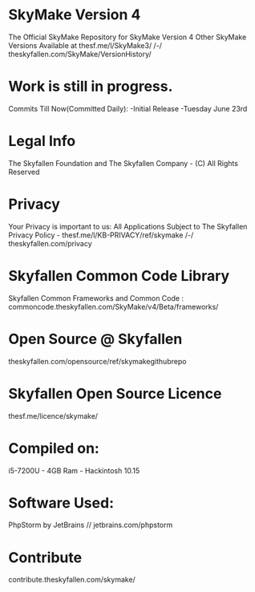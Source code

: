 # SkyMake Version 4
The Official SkyMake Repository for SkyMake Version 4
Other SkyMake Versions Available at thesf.me/l/SkyMake3/ /-/ theskyfallen.com/SkyMake/VersionHistory/

# Work is still in progress.
Commits Till Now(Committed Daily):
-Initial Release
-Tuesday June 23rd
# Legal Info
The Skyfallen Foundation and The Skyfallen Company - (C) All Rights Reserved

# Privacy
Your Privacy is important to us: All Applications Subject to The Skyfallen Privacy Policy - thesf.me/l/KB-PRIVACY/ref/skymake /-/ theskyfallen.com/privacy

# Skyfallen Common Code Library
Skyfallen Common Frameworks and Common Code : commoncode.theskyfallen.com/SkyMake/v4/Beta/frameworks/

# Open Source @ Skyfallen
theskyfallen.com/opensource/ref/skymakegithubrepo

# Skyfallen Open Source Licence
thesf.me/licence/skymake/

# Compiled on:
i5-7200U - 4GB Ram - Hackintosh 10.15

# Software Used:
PhpStorm by JetBrains // jetbrains.com/phpstorm

# Contribute
contribute.theskyfallen.com/skymake/
